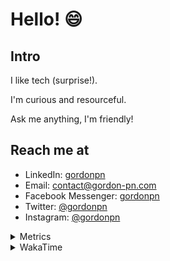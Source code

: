 # Hello! 😄

## Intro

I like tech (surprise!).

I'm curious and resourceful.

Ask me anything, I'm friendly!

## Reach me at

- LinkedIn: [gordonpn](https://www.linkedin.com/in/gordonpn/)
- Email: [contact@gordon-pn.com](mailto:contact@gordon-pn.com)
- Facebook Messenger: [gordonpn](https://www.messenger.com/t/Gordonpn)
- Twitter: [@gordonpn](https://twitter.com/Gordonpn)
- Instagram: [@gordonpn](https://www.instagram.com/gordonpn/)

<details>
  <summary>Metrics</summary>

  <img align="center" src="https://github.com/gordonpn/gordonpn/blob/master/github-metrics.svg" alt="GitHub Metrics">

</details>

<details>
  <summary>WakaTime</summary>

  <!--START_SECTION:waka-->
📊 **This Week I Spent My Time On** 

```text
💬 Programming Languages: 
Java                     11 hrs 41 mins      ███████████████████████░░   92.60 % 
Brazil Dependency Config 29 mins             █░░░░░░░░░░░░░░░░░░░░░░░░   03.90 % 
Makefile                 7 mins              ░░░░░░░░░░░░░░░░░░░░░░░░░   01.01 % 
TypeScript               5 mins              ░░░░░░░░░░░░░░░░░░░░░░░░░   00.67 % 
XML                      4 mins              ░░░░░░░░░░░░░░░░░░░░░░░░░   00.60 % 

🔥 Editors: 
Intellijidea             12 hrs 37 mins      █████████████████████████   100.00 % 
```


 Last Updated on 25/03/2024 10:18:26 UTC
<!--END_SECTION:waka-->
</details>
